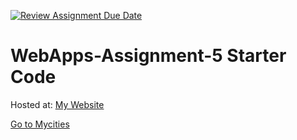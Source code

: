 [![Review Assignment Due Date](https://classroom.github.com/assets/deadline-readme-button-24ddc0f5d75046c5622901739e7c5dd533143b0c8e959d652212380cedb1ea36.svg)](https://classroom.github.com/a/7kKA03Up)
# WebApps-Assignment-5 Starter Code
<p>Hosted at: <a href="https://44-563-webapps-f23.github.io/44563-webapps-f23-assignment5-sai220284/">My Website</a></p>

<a href="cities.html">Go to Mycities</a>